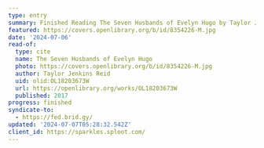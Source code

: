 ```yaml
---
type: entry
summary: Finished Reading The Seven Husbands of Evelyn Hugo by Taylor Jenkins Reid
featured: https://covers.openlibrary.org/b/id/8354226-M.jpg
date: '2024-07-06'
read-of:
  type: cite
  name: The Seven Husbands of Evelyn Hugo
  photo: https://covers.openlibrary.org/b/id/8354226-M.jpg
  author: Taylor Jenkins Reid
  uid: olid:OL18203673W
  url: https://openlibrary.org/works/OL18203673W
  published: 2017
progress: finished
syndicate-to:
  - https://fed.brid.gy/
updated: '2024-07-07T05:28:32.542Z'
client_id: https://sparkles.sploot.com/
---
```

